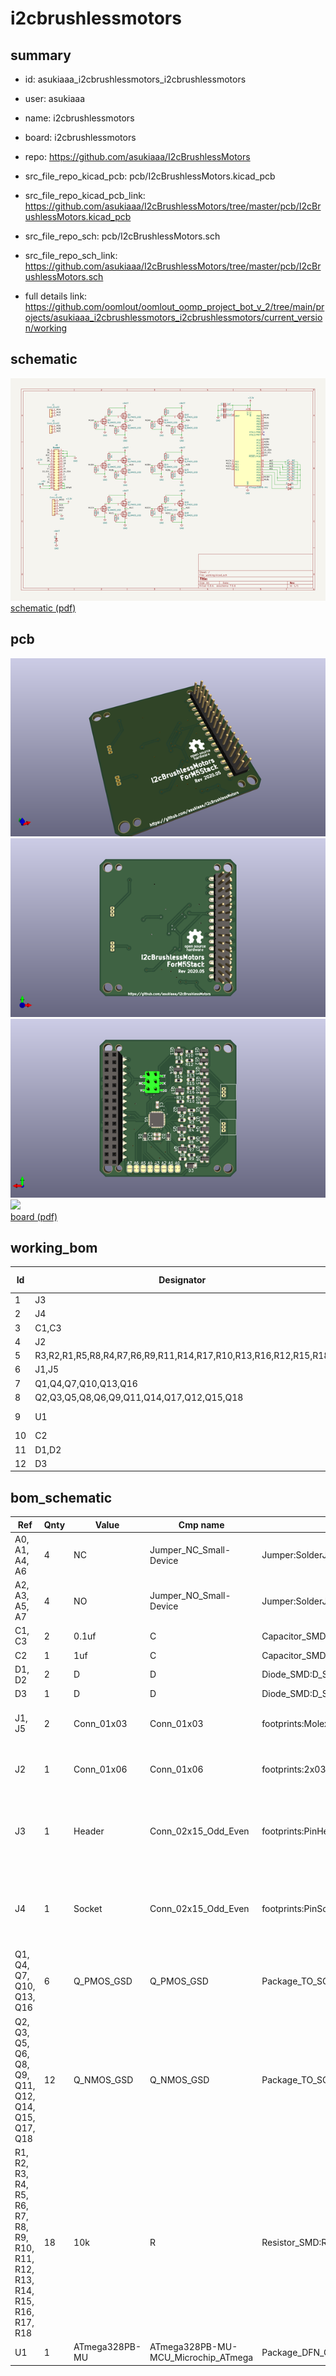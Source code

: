 # i2cbrushlessmotors
 
## summary 
* id: asukiaaa_i2cbrushlessmotors_i2cbrushlessmotors
* user: asukiaaa
* name: i2cbrushlessmotors
* board: i2cbrushlessmotors
* repo: https://github.com/asukiaaa/I2cBrushlessMotors
* src_file_repo_kicad_pcb: pcb/I2cBrushlessMotors.kicad_pcb
* src_file_repo_kicad_pcb_link: https://github.com/asukiaaa/I2cBrushlessMotors/tree/master/pcb/I2cBrushlessMotors.kicad_pcb


* src_file_repo_sch: pcb/I2cBrushlessMotors.sch
* src_file_repo_sch_link: https://github.com/asukiaaa/I2cBrushlessMotors/tree/master/pcb/I2cBrushlessMotors.sch
* full details link: https://github.com/oomlout/oomlout_oomp_project_bot_v_2/tree/main/projects/asukiaaa_i2cbrushlessmotors_i2cbrushlessmotors/current_version/working  

## schematic  
![](working_schematic_600.png)  
[schematic (pdf)](working_schematic.pdf) 






















## pcb  
![](working_3d_600.png) 
![](working_3d_front_600.png)  
![](working_3d_back_600.png)  
![](working_600.png)  
[board (pdf)](working.pdf)  

## working_bom
| Id | Designator | Footprint | Quantity | Designation | Supplier and ref |  | None | 
| --- | --- | --- | --- | --- | --- | --- | --- | 
| 1 | J3 | PinHeader_2x15_P2.54mm_M5Stack | 1 | Header |  |  | [''] | 
| 2 | J4 | PinSocket_2x15_P2.54mm_Vertical_SMD_just_for_M5Stack_bottom | 1 | Socket |  |  | [''] | 
| 3 | C1,C3 | C_0603_1608Metric | 2 | 0.1uf |  |  | [''] | 
| 4 | J2 | 2x03_P2.54mm_Pads | 1 | Conn_01x06 |  |  | [''] | 
| 5 | R3,R2,R1,R5,R8,R4,R7,R6,R9,R11,R14,R17,R10,R13,R16,R12,R15,R18 | R_0603_1608Metric | 18 | 10k |  |  | [''] | 
| 6 | J1,J5 | Molex_1x03_P1.25mm_Vertical | 2 | Conn_01x03 |  |  | [''] | 
| 7 | Q1,Q4,Q7,Q10,Q13,Q16 | SOT-23 | 6 | Q_PMOS_GSD |  |  | [''] | 
| 8 | Q2,Q3,Q5,Q8,Q6,Q9,Q11,Q14,Q17,Q12,Q15,Q18 | SOT-23 | 12 | Q_NMOS_GSD |  |  | [''] | 
| 9 | U1 | QFN-32-1EP_5x5mm_P0.5mm_EP3.1x3.1mm | 1 | ATmega328PB-MU |  |  | [''] | 
| 10 | C2 | C_0603_1608Metric | 1 | 1uf |  |  | [''] | 
| 11 | D1,D2 | D_SOD-323 | 2 | D |  |  | [''] | 
| 12 | D3 | D_SOD-123F | 1 | D |  |  | [''] | 


## bom_schematic
| Ref | Qnty | Value | Cmp name | Footprint | Description | Vendor | DNP | 
| --- | --- | --- | --- | --- | --- | --- | --- | 
| A0, A1, A4, A6 | 4 | NC | Jumper_NC_Small-Device | Jumper:SolderJumper-2_P1.3mm_Bridged_RoundedPad1.0x1.5mm |  |  |  | 
| A2, A3, A5, A7 | 4 | NO | Jumper_NO_Small-Device | Jumper:SolderJumper-2_P1.3mm_Open_RoundedPad1.0x1.5mm |  |  |  | 
| C1, C3 | 2 | 0.1uf | C | Capacitor_SMD:C_0603_1608Metric | Unpolarized capacitor |  |  | 
| C2 | 1 | 1uf | C | Capacitor_SMD:C_0603_1608Metric | Unpolarized capacitor |  |  | 
| D1, D2 | 2 | D | D | Diode_SMD:D_SOD-323 | Diode |  |  | 
| D3 | 1 | D | D | Diode_SMD:D_SOD-123F | Diode |  |  | 
| J1, J5 | 2 | Conn_01x03 | Conn_01x03 | footprints:Molex_1x03_P1.25mm_Vertical | Generic connector, single row, 01x03, script generated (kicad-library-utils/schlib/autogen/connector/) |  |  | 
| J2 | 1 | Conn_01x06 | Conn_01x06 | footprints:2x03_P2.54mm_Pads | Generic connector, single row, 01x06, script generated (kicad-library-utils/schlib/autogen/connector/) |  |  | 
| J3 | 1 | Header | Conn_02x15_Odd_Even | footprints:PinHeader_2x15_P2.54mm_M5Stack | Generic connector, double row, 02x15, odd/even pin numbering scheme (row 1 odd numbers, row 2 even numbers), script generated (kicad-library-utils/schlib/autogen/connector/) |  |  | 
| J4 | 1 | Socket | Conn_02x15_Odd_Even | footprints:PinSocket_2x15_P2.54mm_Vertical_SMD_just_for_M5Stack_bottom | Generic connector, double row, 02x15, odd/even pin numbering scheme (row 1 odd numbers, row 2 even numbers), script generated (kicad-library-utils/schlib/autogen/connector/) |  |  | 
| Q1, Q4, Q7, Q10, Q13, Q16 | 6 | Q_PMOS_GSD | Q_PMOS_GSD | Package_TO_SOT_SMD:SOT-23 | P-MOSFET transistor, gate/source/drain |  |  | 
| Q2, Q3, Q5, Q6, Q8, Q9, Q11, Q12, Q14, Q15, Q17, Q18 | 12 | Q_NMOS_GSD | Q_NMOS_GSD | Package_TO_SOT_SMD:SOT-23 | N-MOSFET transistor, gate/source/drain |  |  | 
| R1, R2, R3, R4, R5, R6, R7, R8, R9, R10, R11, R12, R13, R14, R15, R16, R17, R18 | 18 | 10k | R | Resistor_SMD:R_0603_1608Metric | Resistor |  |  | 
| U1 | 1 | ATmega328PB-MU | ATmega328PB-MU-MCU_Microchip_ATmega | Package_DFN_QFN:QFN-32-1EP_5x5mm_P0.5mm_EP3.1x3.1mm |  |  |  | 




